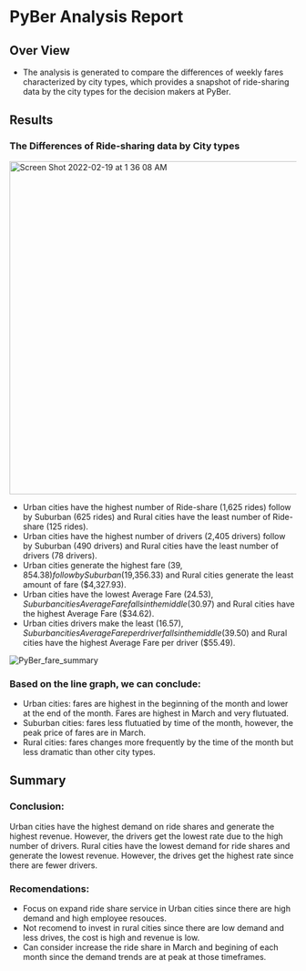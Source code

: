 # PyBer Analysis Report

## Over View
- The analysis is generated to compare the differences of weekly fares characterized by city types, which provides a snapshot of ride-sharing data by the city types for the decision makers at PyBer.

## Results 
### The Differences of Ride-sharing data by City types 

<img width="585" alt="Screen Shot 2022-02-19 at 1 36 08 AM" src="https://user-images.githubusercontent.com/96552197/154795417-de8d2387-de45-4cf6-bc7d-1eb094a66eea.png">

- Urban cities have the highest number of Ride-share (1,625 rides) follow by Suburban (625 rides) and Rural cities have the least number of Ride-share (125 rides).
- Urban cities have the highest number of drivers (2,405 drivers) follow by Suburban (490 drivers) and Rural cities have the least number of drivers (78 drivers).
- Urban cities generate the highest fare ($39,854.38) follow by Suburban ($19,356.33) and Rural cities generate the least amount of fare ($4,327.93).
- Urban cities have the lowest Average Fare ($24.53), Suburban cities Average Fare falls in the middle ($30.97) and Rural cities have the highest Average Fare ($34.62).
- Urban cities drivers make the least ($16.57), Suburban cities Average Fare per driver falls in the middle ($39.50) and Rural cities have the highest Average Fare per driver ($55.49).


![PyBer_fare_summary](https://user-images.githubusercontent.com/96552197/154795330-01f534d0-ddf4-4ff2-a2f8-35bc3a3b3895.png)

### Based on the line graph, we can conclude:
- Urban cities: fares are highest in the beginning of the month and lower at the end of the month. Fares are highest in March and very flutuated. 
- Suburban cities: fares less flutuatied by time of the month, however, the peak price of fares are in March. 
- Rural cities: fares changes more frequently by the time of the month but less dramatic than other city types. 

## Summary 
### Conclusion:  
  Urban cities have the highest demand on ride shares and generate the highest revenue. However, the drivers get the lowest rate due to the high number of drivers. Rural cities have the lowest demand for ride shares and generate the lowest revenue. However, the drives get the highest rate since there are fewer drivers. 
### Recomendations: 
- Focus on expand ride share service in Urban cities since there are high demand and high employee resouces. 
- Not recomend to invest in rural cities since there are low demand and less drives, the cost is high and revenue is low. 
- Can consider increase the ride share in March and begining of each month since the demand trends are at peak at those timeframes. 
